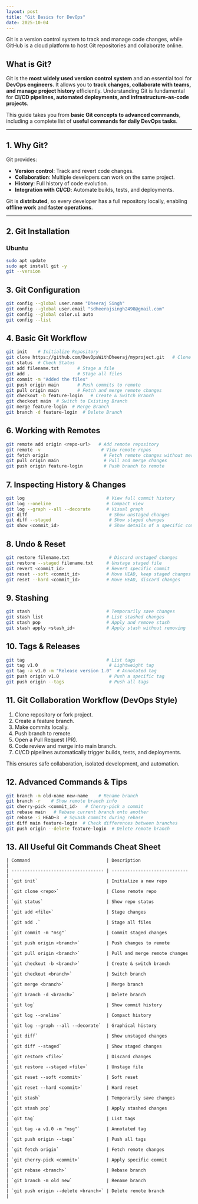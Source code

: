 ```yaml
---
layout: post
title: "Git Basics for DevOps"
date: 2025-10-04
---
```


Git is a version control system to track and manage code changes, while GitHub is a cloud platform to host Git repositories and collaborate online.


## What is Git?

Git is the **most widely used version control system** and an essential tool for **DevOps engineers**. It allows you to **track changes, collaborate with teams, and manage project history** efficiently. 
Understanding Git is fundamental for **CI/CD pipelines, automated deployments, and infrastructure-as-code projects**.

This guide takes you from **basic Git concepts to advanced commands**, including a complete list of **useful commands for daily DevOps tasks**.

---

## 1. Why Git?

Git provides:

- **Version control**: Track and revert code changes.
- **Collaboration**: Multiple developers can work on the same project.
- **History**: Full history of code evolution.
- **Integration with CI/CD**: Automate builds, tests, and deployments.

Git is **distributed**, so every developer has a full repository locally, enabling **offline work** and **faster operations**.

---

## 2. Git Installation

### Ubuntu
```bash
sudo apt update
sudo apt install git -y
git --version
```
## 3. Git Configuration
```bash
git config --global user.name "Dheeraj Singh"
git config --global user.email "sdheerajsingh2498@gmail.com"
git config --global color.ui auto
git config --list
```

## 4. Basic Git Workflow
```bash
git init    # Initialize Repository
git clone https://github.com/DevOpsWithDheeraj/myproject.git   # Clone Repository
git status  # Check Status
git add filename.txt       # Stage a file
git add .                  # Stage all files
git commit -m "Added the files"
git push origin main       # Push commits to remote
git pull origin main       # Fetch and merge remote changes
git checkout -b feature-login   # Create & Switch Branch
git checkout main  # Switch to Existing Branch
git merge feature-login  # Merge Branch
git branch -d feature-login  # Delete Branch
```
## 6. Working with Remotes
```bash
git remote add origin <repo-url>   # Add remote repository
git remote -v                       # View remote repos
git fetch origin                     # Fetch remote changes without merging
git pull origin main                 # Pull and merge changes
git push origin feature-login        # Push branch to remote
```
## 7. Inspecting History & Changes
```bash
git log                               # View full commit history
git log --oneline                     # Compact view
git log --graph --all --decorate      # Visual graph
git diff                               # Show unstaged changes
git diff --staged                      # Show staged changes
git show <commit_id>                   # Show details of a specific commit
```
## 8. Undo & Reset
```bash
git restore filename.txt               # Discard unstaged changes
git restore --staged filename.txt     # Unstage staged file
git revert <commit_id>                # Revert specific commit
git reset --soft <commit_id>          # Move HEAD, keep staged changes
git reset --hard <commit_id>          # Move HEAD, discard changes
```
## 9. Stashing
```bash
git stash                             # Temporarily save changes
git stash list                        # List stashed changes
git stash pop                         # Apply and remove stash
git stash apply <stash_id>            # Apply stash without removing
```
## 10. Tags & Releases
```bash
git tag                               # List tags
git tag v1.0                           # Lightweight tag
git tag -a v1.0 -m "Release version 1.0"  # Annotated tag
git push origin v1.0                   # Push a specific tag
git push origin --tags                 # Push all tags
```
## 11. Git Collaboration Workflow (DevOps Style)
1. Clone repository or fork project.
2. Create a feature branch.
3. Make commits locally.
4. Push branch to remote.
5. Open a Pull Request (PR).
6. Code review and merge into main branch.
7. CI/CD pipelines automatically trigger builds, tests, and deployments.

This ensures safe collaboration, isolated development, and automation.

## 12. Advanced Commands & Tips
```bash
git branch -m old-name new-name    # Rename branch
git branch -r    # Show remote branch info
git cherry-pick <commit_id>   # Cherry-pick a commit
git rebase main   # Rebase current branch onto another
git rebase -i HEAD~3  # Squash commits during rebase
git diff main feature-login  # Check differences between branches
git push origin --delete feature-login  # Delete remote branch
```

## 13. All Useful Git Commands Cheat Sheet
```
| Command                             | Description                   |
| ----------------------------------- | ----------------------------- |
| `git init`                          | Initialize a new repo         |
| `git clone <repo>`                  | Clone remote repo             |
| `git status`                        | Show repo status              |
| `git add <file>`                    | Stage changes                 |
| `git add .`                         | Stage all files               |
| `git commit -m "msg"`               | Commit staged changes         |
| `git push origin <branch>`          | Push changes to remote        |
| `git pull origin <branch>`          | Pull and merge remote changes |
| `git checkout -b <branch>`          | Create & switch branch        |
| `git checkout <branch>`             | Switch branch                 |
| `git merge <branch>`                | Merge branch                  |
| `git branch -d <branch>`            | Delete branch                 |
| `git log`                           | Show commit history           |
| `git log --oneline`                 | Compact history               |
| `git log --graph --all --decorate`  | Graphical history             |
| `git diff`                          | Show unstaged changes         |
| `git diff --staged`                 | Show staged changes           |
| `git restore <file>`                | Discard changes               |
| `git restore --staged <file>`       | Unstage file                  |
| `git reset --soft <commit>`         | Soft reset                    |
| `git reset --hard <commit>`         | Hard reset                    |
| `git stash`                         | Temporarily save changes      |
| `git stash pop`                     | Apply stashed changes         |
| `git tag`                           | List tags                     |
| `git tag -a v1.0 -m "msg"`          | Annotated tag                 |
| `git push origin --tags`            | Push all tags                 |
| `git fetch origin`                  | Fetch remote changes          |
| `git cherry-pick <commit>`          | Apply specific commit         |
| `git rebase <branch>`               | Rebase branch                 |
| `git branch -m old new`             | Rename branch                 |
| `git push origin --delete <branch>` | Delete remote branch          |
```








